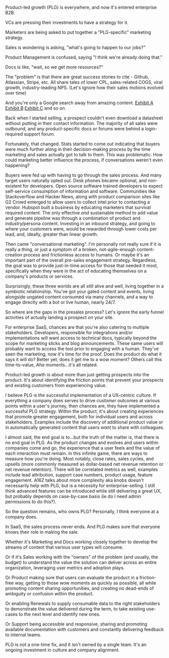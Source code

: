 Product-led growth (PLG) is everywhere, and now it&#39;s entered enterprise B2B.

VCs are pressing their investments to have a strategy for it.

Marketers are being asked to put together a &quot;PLG-specific&quot; marketing strategy.

Sales is wondering is asking, &quot;what&#39;s going to happen to our jobs?&quot;

Product Management is confused, saying &quot;I think we&#39;re already doing that.&quot;

Docs is like, &quot;wait, so we get more resources?&quot;

The &quot;problem&quot; is that there are great success stories to cite - Github, Atlassian, Stripe, etc. All share tales of lower CPL, sales-related COGS, viral growth, industry-leading NPS. (Let&#39;s ignore how their sales motions evolved over time)

And you&#39;re only a Google search away from amazing content. [Exhibit A](https://www.field-guide.unusual.vc/field-guide-enterprise/introduction-to-plg-product-led-growth) [Exhibit B](https://www.amazon.com/Product-Led-Growth-Build-Product-Itself-ebook/dp/B07P6288ZF) [Exhibit C](https://podcast.openviewpartners.com/public/32/OV-%7C-BUILD-21cbd466/f02990c2) and so on.

Back when I started selling, a prospect couldn&#39;t even download a datasheet without putting in their contact information. The majority of all sales were outbound, and any product-specific docs or forums were behind a login-required support forum.

Fortunately, that changed. Stats started to come out indicating that buyers were much further along in their decision-making process by the time marketing and sales actually got to talk to them. This was problematic. How could marketing better influence the process, if conversations weren&#39;t even happening?

Buyers were fed up with having to go through the sales process. And many target users naturally opted out. Desk phones became optional, and non-existent for developers. Open source software trained developers to expect self-service consumption of information and software. Communities like Stackoverflow and Hacker News, along with product comparison sites like G2 Crowd emerged to allow users to collect intel prior to contacting a vendor. Hubspot built a business by educating marketers that survival required content. The only effective _and_ sustainable method to add value and generate pipeline was through a combination of product and industry/persona content. Investing in an inbound strategy, and going to where your customers were, would be rewarded through lower costs per lead, and, ideally, greater than linear growth.

Then came &quot;conversational marketing&quot;. I&#39;m personally not really sure if it is really a thing, or just a symptom of a broken, not-agile-enough content-creation process and frictionless access to humans. Or maybe it&#39;s an important part of the overall pre-sales engagement strategy. Regardless, the goal was to provide just-in-time access for those that needed it most, specifically when they were in the act of educating themselves on a company&#39;s products or services.

Surprisingly, these three worlds are all still alive and well, living together in a symbiotic relationship. You&#39;ve got your gated content and events, living alongside ungated content consumed via many channels, and a way to engage directly with a bot or live human, nearly 24/7.

So where are the gaps in the presales process? Let&#39;s ignore the early funnel activities of actually landing a prospect on your site.

For enterprise SaaS, chances are that you&#39;re also catering to multiple stakeholders. Developers, responsible for integrations and/or implementations will want access to technical docs, typically beyond the scope for marketing slicks and blog announcements. These same users will probably want to access the tool prior to engaging with a human. They&#39;ve seen the marketing, now it&#39;s time for the proof. Does the product do what it says it will do? Better yet, does it get me to a wow moment? Others call this time-to-value, _Aha_ moments...it&#39;s all related.

Product-led growth is about more than just getting prospects into the product. It&#39;s about identifying the friction points that prevent your prospects and existing customers from experiencing value.

I believe PLG is the successful implementation of a UX-centric culture. If everything a company does serves to drive _customer_ outcomes at various points within a user&#39;s journey, then chances are, they have implemented a successful PLG strategy. Within the product, it&#39;s about creating experiences that promote greater engagement, both for individual users and across stakeholders. Examples include the discovery of additional product value or in automatically generated content that users _want_ to share with colleagues.

I almost said, the end goal is to...but the truth of the matter is, that there is no end goal in PLG. As the product changes and evolves and users within companies come and go, the experience that a user feels and the value of each interaction must remain. In this infinite game, there are ways to measure how you&#39;re doing. Most notably, close rates, sales cycles, and upsells (more commonly measured as dollar-based net revenue retention or net revenue retention). There will be correlated metrics as well, examples include lead attribution, support case numbers, product usage, feature engagement. A16Z talks about more complexity aka knobs doesn&#39;t necessarily help with PLG, but is a necessity for enterprise-selling. I still think advanced features can be introduced while still delivering a great UX, but probably depends on case-by-case basis (ie do I need admin permissions to do this?).

So the question remains, who owns PLG? Personally, I think everyone at a company does.

In SaaS, the sales process never ends. And PLG makes sure that everyone knows their role in making the sale.

Whether it&#39;s Marketing and Docs working closely together to develop the streams of content that various user types will consume.

Or if it&#39;s Sales working with the &quot;owners&quot; of the problem (and usually, the budget) to understand the value the solution can deliver across an entire organization, leveraging user metrics and adoption plays.

Or Product making sure that users can evaluate the product in a friction-free way, getting to those wow moments as quickly as possible, all while promoting content sharing opportunities, and creating no dead-ends of ambiguity or confusion within the product.

Or enabling Renewals to supply consumable data to the right stakeholders to demonstrate the value delivered during the term, to take existing use-cases to the next level and identify new ones.

Or Support being accessible and responsive, sharing and promoting available documentation with customers and constantly delivering feedback to internal teams.

PLG is not a one-time fix, and it isn&#39;t owned by a single team. It&#39;s an ongoing investment in culture and company alignment.
